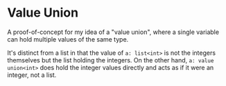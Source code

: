 # Value Union

A proof-of-concept for my idea of a "value union", where a single variable can hold multiple values
of the same type.

It's distinct from a list in that the value of `a: list<int>` is not the integers themselves but
the list holding the integers. On the other hand, `a: value union<int>` does hold the integer values
directly and acts as if it were an integer, not a list.
